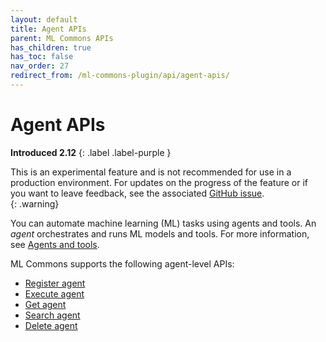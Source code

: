 ```yaml
---
layout: default
title: Agent APIs
parent: ML Commons APIs
has_children: true
has_toc: false
nav_order: 27
redirect_from: /ml-commons-plugin/api/agent-apis/
---
```


# Agent APIs
**Introduced 2.12**
{: .label .label-purple }

This is an experimental feature and is not recommended for use in a production environment. For updates on the progress of the feature or if you want to leave feedback, see the associated [GitHub issue](https://github.com/opensearch-project/ml-commons/issues/1161).    
{: .warning}

You can automate machine learning (ML) tasks using agents and tools. An _agent_ orchestrates and runs ML models and tools. For more information, see [Agents and tools]({{site.url}}{{site.baseurl}}/ml-commons-plugin/agents-tools/index/).

ML Commons supports the following agent-level APIs:

- [Register agent]({{site.url}}{{site.baseurl}}/ml-commons-plugin/api/agent-apis/register-agent/)
- [Execute agent]({{site.url}}{{site.baseurl}}/ml-commons-plugin/api/agent-apis/execute-agent/)
- [Get agent]({{site.url}}{{site.baseurl}}/ml-commons-plugin/api/agent-apis/get-agent/)
- [Search agent]({{site.url}}{{site.baseurl}}/ml-commons-plugin/api/agent-apis/search-agent/)
- [Delete agent]({{site.url}}{{site.baseurl}}/ml-commons-plugin/api/agent-apis/delete-agent/)